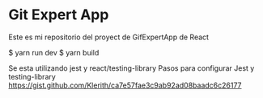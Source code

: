 # Git Expert App

Este es mi repositorio del proyect de GifExpertApp de React 

$ yarn run dev
$ yarn build 

Se esta utilizando jest y react/testing-library
Pasos para configurar Jest y testing-library
https://gist.github.com/Klerith/ca7e57fae3c9ab92ad08baadc6c26177
